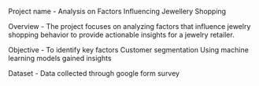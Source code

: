 Project name - Analysis on Factors Influencing Jewellery Shopping

Overview - The project focuses on analyzing factors that influence jewelry shopping behavior to provide actionable insights for a jewelry retailer.

Objective - To identify key factors
            Customer segmentation
            Using machine learning models gained insights

Dataset - Data collected through google form survey
